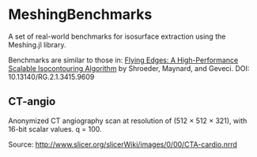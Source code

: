# MeshingBenchmarks

A set of real-world benchmarks for isosurface extraction using the Meshing.jl library.

Benchmarks are similar to those in: [Flying Edges: A High-Performance Scalable Isocontouring Algorithm](https://www.researchgate.net/publication/282975362_Flying_Edges_A_High-Performance_Scalable_Isocontouring_Algorithm) by Shroeder, Maynard, and Geveci. DOI: 10.13140/RG.2.1.3415.9609 

## CT-angio
Anonymized CT angiography scan at resolution
of (512 × 512 × 321), with 16-bit scalar values. q = 100.

Source: http://www.slicer.org/slicerWiki/images/0/00/CTA-cardio.nrrd

